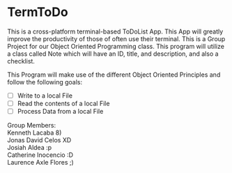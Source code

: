 # TermToDo
This is a cross-platform terminal-based ToDoList App. This App will greatly improve the productivity of those of often use their terminal. This is a Group Project for our Object Oriented Programming class. This program will utilize a class called Note which will have an ID, title, and description, and also a checklist.

This Program will make use of the different Object Oriented Principles and follow the following goals:
- [ ] Write to a local File
- [ ] Read the contents of a local File
- [ ] Process Data from a local File

Group Members: <br>
Kenneth Lacaba 8) <br> 
Jonas David Celos XD <br>
Josiah Aldea :p <br> 
Catherine Inocencio :D <br>
Laurence Axle Flores ;) <br> 

